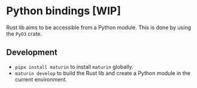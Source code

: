# Python bindings [WIP]  

Rust lib aims to be accessible from a Python module. This is done by using the `PyO3` crate.

## Development

- `pipx install maturin` to install `maturin` globally.
- `maturin develop` to build the Rust lib and create a Python module in the current environment.
